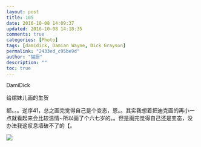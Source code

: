 ```yaml
---
layout: post
title: 105
date: 2016-10-08 14:09:37
updated: 2016-10-08 14:18:35
comments: true
categories: [Photo]
tags: [damidick, Damian Wayne, Dick Grayson]
permalink: "2433ed_c95be9d"
author: "猫厨"
description: ""
toc: true
---
```


<p>DamiDick</p> 
<p>给绾妹儿画的生贺</p> 
<p>额。。。逆序41，总之画完觉得自己是个变态，恩。。其实我想着把迪克画的再小一点就看起来会比较温情~所以画了个六七岁的。。但是画完觉得自己还是变态，没办法我这叹息墙破不了的【。<br /></p>

![](https://nos.netease.com/imglf0/img/cVZNdzJtQk9JV2ZyWjNxWFJnVXFuVm94ditrUXlWclhnWHBqSGVPY05RSHoycTN5RTdjc1B3PT0.jpg)